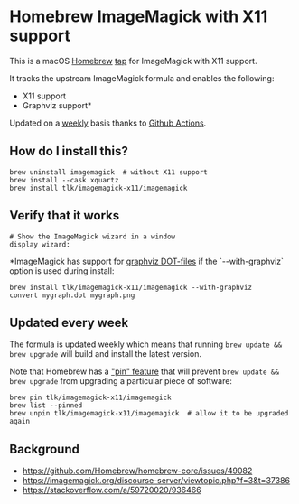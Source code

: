 # Homebrew ImageMagick with X11 support

This is a macOS [Homebrew](https://brew.sh) [tap](https://docs.brew.sh/Taps) for ImageMagick with X11 support.

It tracks the upstream ImageMagick formula and enables the following:
- X11 support
- Graphviz support*

Updated on a [weekly](.github/workflows/weekly-update.yml) basis thanks to [Github Actions](https://github.com/features/actions).

## How do I install this?
```
brew uninstall imagemagick  # without X11 support
brew install --cask xquartz
brew install tlk/imagemagick-x11/imagemagick
```

## Verify that it works
```
# Show the ImageMagick wizard in a window
display wizard:
```

*ImageMagick has support for [graphviz DOT-files](https://en.wikipedia.org/wiki/DOT_(graph_description_language)) if the `--with-graphviz` option is used during install:
```
brew install tlk/imagemagick-x11/imagemagick --with-graphviz
convert mygraph.dot mygraph.png
```

## Updated every week
The formula is updated weekly which means that running `brew update && brew upgrade` will build and install the latest version.

Note that Homebrew has a ["pin" feature](https://docs.brew.sh/FAQ#how-do-i-stop-certain-formulae-from-being-updated) that will prevent `brew update && brew upgrade` from upgrading a particular piece of software:
```
brew pin tlk/imagemagick-x11/imagemagick
brew list --pinned
brew unpin tlk/imagemagick-x11/imagemagick  # allow it to be upgraded again
```

## Background
* https://github.com/Homebrew/homebrew-core/issues/49082
* https://imagemagick.org/discourse-server/viewtopic.php?f=3&t=37386
* https://stackoverflow.com/a/59720020/936466
